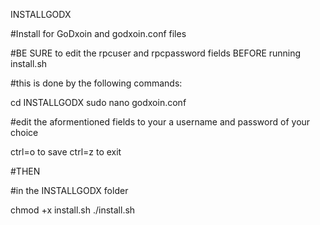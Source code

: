 INSTALLGODX

#Install for GoDxoin and godxoin.conf files

#BE SURE to edit the rpcuser and rpcpassword fields BEFORE running install.sh

#this is done by the following commands:

cd INSTALLGODX 
sudo nano godxoin.conf

#edit the aformentioned fields to your a username and password of your choice

ctrl=o to save 
ctrl=z to exit

#THEN

#in the INSTALLGODX folder

chmod +x install.sh 
./install.sh
